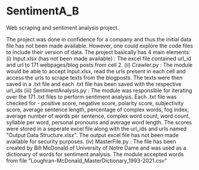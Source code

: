 # SentimentA_B
Web scraping and sentiment analysis project.

The project was done in confidence for a company and thus the initial data file has not been made available. However, one could explore the code files to include their version of data.
The project basically has 4 main elements:
  (i) Input.xlsx (has not been made available) :
      The excel file contained url_id and url to 171 webpages/blog posts from cell 2.
  (ii) Crawler.py :
        The module would be able to accept Input.xlsx, read the urls present in each cell and access the urls to scrape texts from the blogposts. The texts were then     saved in a .txt file and each .txt file has been saved with the respective url_ids 
  (iii) SentimentAnalysis.py :
        The module was responsible for iterating over the 171 .txt files to perform sentiment analysis. Each .txt file was checked for - positive score, negative score, polarity score, subjectivity score, average sentence length, percentage of complex words, fog index, average number of words per sentence, complex word count, word count, syllable per word, personal pronouns and average word length. The scores were stored in a seperate excel file along with the url_ids and urls named "Output Data Structure.xlsx". The output excel file has not been made available for security purposes.
   (iv) MasterFile.py :
        The file has been created by Bill McDonald of University of Notre Dame and was used as a dictionary of words for sentiment analysis. The module accepted words from file "Loughran-McDonald_MasterDictionary_1993-2021.csv"
